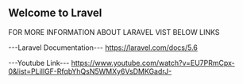 ## Welcome to Lravel

FOR MORE INFORMATION ABOUT LARAVEL VIST BELOW LINKS

---Laravel Documentation---
https://laravel.com/docs/5.6

---Youtube Link---
https://www.youtube.com/watch?v=EU7PRmCpx-0&list=PLillGF-RfqbYhQsN5WMXy6VsDMKGadrJ-
